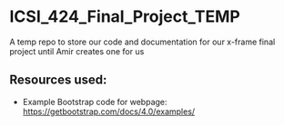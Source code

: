 # ICSI_424_Final_Project_TEMP
A temp repo to store our code and documentation for our x-frame final project until Amir creates one for us


## Resources used:
- Example Bootstrap code for webpage: https://getbootstrap.com/docs/4.0/examples/
